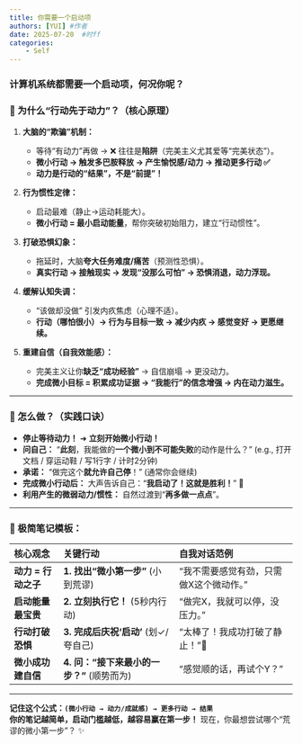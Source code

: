 ```yaml
---
title: 你需要一个启动项
authors: [YUI] #作者
date: 2025-07-20  #时ff
categories: 
    - Self
---
```

### 计算机系统都需要一个启动项，何况你呢？

### **🌱 为什么“行动先于动力”？（核心原理）**
1.  **大脑的“欺骗”机制：**
    *   等待“有动力”再做 → ❌ 往往是**陷阱**（完美主义尤其爱等“完美状态”）。
    *   **微小行动 → 触发多巴胺释放 → 产生愉悦感/动力 → 推动更多行动 ✅**
    *   **动力是行动的“结果”，不是“前提”！**

2.  **行为惯性定律：**
    *   启动最难（静止→运动耗能大）。
    *   **微小行动 = 最小启动能量**，帮你突破初始阻力，建立“行动惯性”。

3.  **打破恐惧幻象：**
    *   拖延时，大脑**夸大任务难度/痛苦**（预测性恐惧）。
    *   **真实行动 → 接触现实 → 发现“没那么可怕” → 恐惧消退，动力浮现。**

4.  **缓解认知失调：**
    *   “该做却没做” 引发内疚焦虑（心理不适）。
    *   **行动（哪怕很小）→ 行为与目标一致 → 减少内疚 → 感觉变好 → 更愿继续。**

5.  **重建自信（自我效能感）：**
    *   完美主义让你**缺乏“成功经验”** → 自信崩塌 → 更没动力。
    *   **完成微小目标 = 积累成功证据 → “我能行”的信念增强 → 内在动力滋生。**

---

### **🚀 怎么做？（实践口诀）**
*   **停止等待动力！** ➜ **立刻开始微小行动！**
*   **问自己：** “**此刻**，我能做的**一个微小到不可能失败**的动作是什么？” (e.g., 打开文档 / 穿运动鞋 / 写1行字 / 计时2分钟)
*   **承诺：** “做完这个**就允许自己停**！” (通常你会继续)
*   **完成微小行动后：** 大声告诉自己：“**我启动了！这就是胜利！**” 🎉
*   **利用产生的微弱动力/惯性：** 自然过渡到“**再多做一点点**”。

---

### **📝 极简笔记模板：**

| 核心观念              | 关键行动                                  | 自我对话范例                          |
| :-------------------- | :---------------------------------------- | :------------------------------------ |
| **动力 = 行动之子**   | **1. 找出“微小第一步”** (小到荒谬)         | “我不需要感觉有劲，只需做X这个微动作。” |
| **启动能量最宝贵**    | **2. 立刻执行它！** (5秒内行动)           | “做完X，我就可以停，没压力。”         |
| **行动打破恐惧**      | **3. 完成后庆祝‘启动’** (划✓/夸自己)      | “太棒了！我成功打破了静止！”🌟        |
| **微小成功建自信**    | **4. 问：“接下来最小的一步？”** (顺势而为)| “感觉顺的话，再试个Y？”               |

---

**记住这个公式：`(微小行动 → 动力/成就感) → 更多行动 → 结果`**  
**你的笔记越简单，启动门槛越低，越容易赢在第一步！** 现在，你最想尝试哪个“荒谬的微小第一步”？ ✨